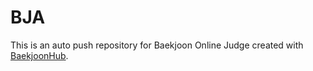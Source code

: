 # BJA
This is an auto push repository for Baekjoon Online Judge created with [BaekjoonHub](https://github.com/BaekjoonHub/BaekjoonHub).
